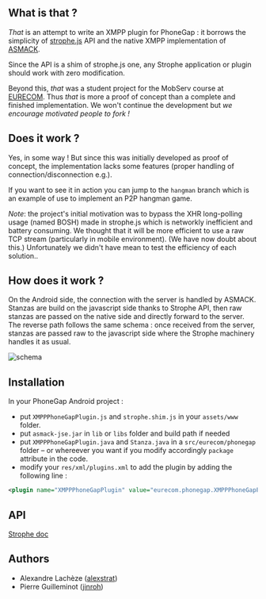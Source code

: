 ## What is __that__ ?

_That_ is an attempt to write an XMPP plugin for PhoneGap : it borrows the simplicity 
of [strophe.js](strophe.im) API and the native XMPP implementation of [ASMACK](http://code.google.com/p/asmack).

Since the API is a shim of strophe.js one, any Strophe application or plugin should work with zero modification.

Beyond this, _that_ was a student project for the MobServ course at [EURECOM](www.eurecom.fr). Thus _that_ is more a proof of concept than a complete and finished implementation. We won't continue the development but *we encourage motivated people to fork !*

## Does it work ?

Yes, in some way ! But since this was initially developed as proof of concept, the implementation lacks some features (proper handling of connection/disconnection e.g.).

If you want to see it in action you can jump to the `hangman` branch which is an example of use to implement an P2P hangman game.

*Note*: the project's initial motivation was to bypass the XHR long-polling usage (named BOSH) made in strophe.js which is networkly inefficient and battery consuming. We thought that it will be more efficient to use a raw TCP stream (particularly in mobile environment). (We have now doubt about this.) Unfortunately we didn't have mean to test the efficiency of each solution..

## How does it work ?

On the Android side, the connection with the server is handled by ASMACK. Stanzas are build on the javascript side thanks to Strophe API, then raw stanzas are passed on the native side and directly forward to the server. The reverse path follows the same schema : once received from the server, stanzas are passed raw to the javascript side where the Strophe machinery handles it as usual.

![schema](https://raw.github.com/alexstrat/PhoneGap-XMPPplugin-Android/master/doc/schema.png)

## Installation

In your PhoneGap Android project :

- put `XMPPPhoneGapPlugin.js` and `strophe.shim.js` in your `assets/www` folder.
- put `asmack-jse.jar` in `lib` or `libs` folder and build path if needed
- put `XMPPPhoneGapPlugin.java` and `Stanza.java` in a `src/eurecom/phonegap` folder – or whereever you want if you modify accordingly `package` attribute in the code.
- modify your `res/xml/plugins.xml` to add the plugin by adding the following line :

```xml
<plugin name="XMPPPhoneGapPlugin" value="eurecom.phonegap.XMPPPhoneGapPlugin"/>
```

## API

[Strophe doc](http://strophe.benn.org/strophejs-1.0.1/doc/files/core-js.html)

## Authors

- Alexandre Lachèze ([alexstrat])
- Pierre Guilleminot ([jinroh])


[jinroh]:https//github.com/jinroh
[alexstrat]:https://github.com/alexstrat